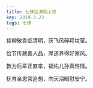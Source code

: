```yaml
---
title: 七律近清明上坟
key: 2019.3.23
tags: 七律
---
```


挂柳敬香临清明，灰飞风碎拜坟莹。

俭节传就善人品，厚道养得好家风。

教为后辈正直率，福佑儿孙真性情。

抚育亲恩常追想，向天泪眼慰安宁。

</br>

